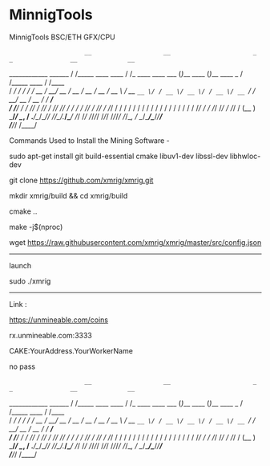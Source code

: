# MinnigTools
 MinnigTools  BSC/ETH  GFX/CPU



                         __                    __                       _             _                __              __        
  ____________  ______  / /_____  ____  ____  / /_  ____     ____ ___  (_)___  ____  (_)___  ____ _   / /_____  ____  / /____    
 / ___/ ___/ / / / __ \/ __/ __ \/ __ \/ __ \/ __ \/ __ \   / __ `__ \/ / __ \/ __ \/ / __ \/ __ `/  / __/ __ \/ __ \/ / ___/    
/ /__/ /  / /_/ / /_/ / /_/ /_/ / / / / /_/ / /_/ / /_/ /  / / / / / / / / / / / / / / / / / /_/ /  / /_/ /_/ / /_/ / (__  )     
\___/_/   \__, / .___/\__/\____/_/ /_/\____/_.___/\____/  /_/ /_/ /_/_/_/ /_/_/ /_/_/_/ /_/\__, /   \__/\____/\____/_/____/      
         /____/_/                                                                         /____/                                 


Commands Used to Install the Mining Software -

sudo apt-get install git build-essential cmake libuv1-dev libssl-dev libhwloc-dev

git clone https://github.com/xmrig/xmrig.git

mkdir xmrig/build && cd xmrig/build

cmake ..

make -j$(nproc)

wget https://raw.githubusercontent.com/xmrig/xmrig/master/src/config.json


------------

launch 

sudo ./xmrig 

-------------


Link :

https://unmineable.com/coins

rx.unmineable.com:3333

CAKE:YourAddress.YourWorkerName

no pass



                         __                    __                       _             _                __              __        
  ____________  ______  / /_____  ____  ____  / /_  ____     ____ ___  (_)___  ____  (_)___  ____ _   / /_____  ____  / /____    
 / ___/ ___/ / / / __ \/ __/ __ \/ __ \/ __ \/ __ \/ __ \   / __ `__ \/ / __ \/ __ \/ / __ \/ __ `/  / __/ __ \/ __ \/ / ___/    
/ /__/ /  / /_/ / /_/ / /_/ /_/ / / / / /_/ / /_/ / /_/ /  / / / / / / / / / / / / / / / / / /_/ /  / /_/ /_/ / /_/ / (__  )     
\___/_/   \__, / .___/\__/\____/_/ /_/\____/_.___/\____/  /_/ /_/ /_/_/_/ /_/_/ /_/_/_/ /_/\__, /   \__/\____/\____/_/____/      
         /____/_/                                                                         /____/                                 
